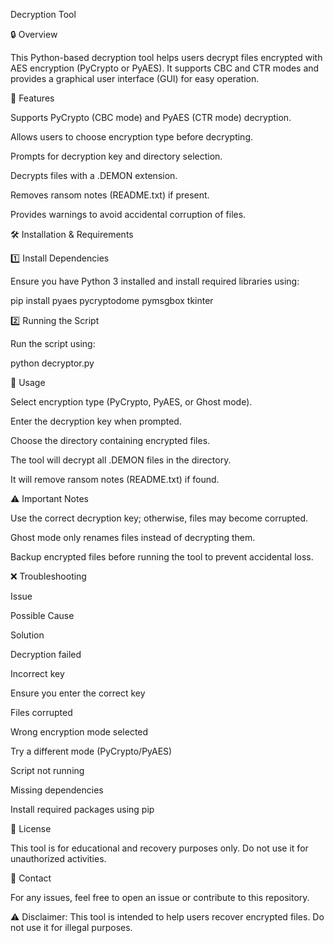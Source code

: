 Decryption Tool

🔒 Overview

This Python-based decryption tool helps users decrypt files encrypted with AES encryption (PyCrypto or PyAES). It supports CBC and CTR modes and provides a graphical user interface (GUI) for easy operation.

📌 Features

Supports PyCrypto (CBC mode) and PyAES (CTR mode) decryption.

Allows users to choose encryption type before decrypting.

Prompts for decryption key and directory selection.

Decrypts files with a .DEMON extension.

Removes ransom notes (README.txt) if present.

Provides warnings to avoid accidental corruption of files.

🛠️ Installation & Requirements

1️⃣ Install Dependencies

Ensure you have Python 3 installed and install required libraries using:

pip install pyaes pycryptodome pymsgbox tkinter

2️⃣ Running the Script

Run the script using:

python decryptor.py

🚀 Usage

Select encryption type (PyCrypto, PyAES, or Ghost mode).

Enter the decryption key when prompted.

Choose the directory containing encrypted files.

The tool will decrypt all .DEMON files in the directory.

It will remove ransom notes (README.txt) if found.

⚠️ Important Notes

Use the correct decryption key; otherwise, files may become corrupted.

Ghost mode only renames files instead of decrypting them.

Backup encrypted files before running the tool to prevent accidental loss.

❌ Troubleshooting

Issue

Possible Cause

Solution

Decryption failed

Incorrect key

Ensure you enter the correct key

Files corrupted

Wrong encryption mode selected

Try a different mode (PyCrypto/PyAES)

Script not running

Missing dependencies

Install required packages using pip

📜 License

This tool is for educational and recovery purposes only. Do not use it for unauthorized activities.

💬 Contact

For any issues, feel free to open an issue or contribute to this repository.

⚠️ Disclaimer: This tool is intended to help users recover encrypted files. Do not use it for illegal purposes.
